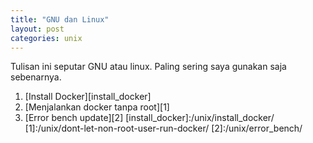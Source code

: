 ```yaml
---
title: "GNU dan Linux"
layout: post
categories: unix
---
```


Tulisan ini seputar GNU atau linux. Paling sering saya gunakan saja sebenarnya. 
1. [Install Docker][install_docker]
2. [Menjalankan docker tanpa root][1]
3. [Error bench update][2]
[install_docker]:/unix/install_docker/
[1]:/unix/dont-let-non-root-user-run-docker/
[2]:/unix/error_bench/
